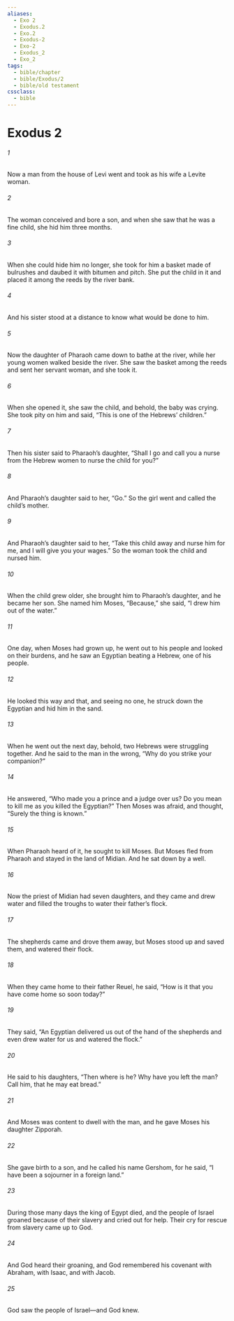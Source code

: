 ```yaml
---
aliases:
  - Exo 2
  - Exodus.2
  - Exo.2
  - Exodus-2
  - Exo-2
  - Exodus_2
  - Exo_2
tags:
  - bible/chapter
  - bible/Exodus/2
  - bible/old testament
cssclass:
  - bible
---
```


# Exodus 2

###### 1
Now a man from the house of Levi went and took as his wife a Levite woman.
###### 2
The woman conceived and bore a son, and when she saw that he was a fine child, she hid him three months.
###### 3
When she could hide him no longer, she took for him a basket made of bulrushes and daubed it with bitumen and pitch. She put the child in it and placed it among the reeds by the river bank.
###### 4
And his sister stood at a distance to know what would be done to him.
###### 5
Now the daughter of Pharaoh came down to bathe at the river, while her young women walked beside the river. She saw the basket among the reeds and sent her servant woman, and she took it.
###### 6
When she opened it, she saw the child, and behold, the baby was crying. She took pity on him and said, “This is one of the Hebrews’ children.”
###### 7
Then his sister said to Pharaoh’s daughter, “Shall I go and call you a nurse from the Hebrew women to nurse the child for you?”
###### 8
And Pharaoh’s daughter said to her, “Go.” So the girl went and called the child’s mother.
###### 9
And Pharaoh’s daughter said to her, “Take this child away and nurse him for me, and I will give you your wages.” So the woman took the child and nursed him.
###### 10
When the child grew older, she brought him to Pharaoh’s daughter, and he became her son. She named him Moses, “Because,” she said, “I drew him out of the water.”
###### 11
One day, when Moses had grown up, he went out to his people and looked on their burdens, and he saw an Egyptian beating a Hebrew, one of his people.
###### 12
He looked this way and that, and seeing no one, he struck down the Egyptian and hid him in the sand.
###### 13
When he went out the next day, behold, two Hebrews were struggling together. And he said to the man in the wrong, “Why do you strike your companion?”
###### 14
He answered, “Who made you a prince and a judge over us? Do you mean to kill me as you killed the Egyptian?” Then Moses was afraid, and thought, “Surely the thing is known.”
###### 15
When Pharaoh heard of it, he sought to kill Moses. But Moses fled from Pharaoh and stayed in the land of Midian. And he sat down by a well.
###### 16
Now the priest of Midian had seven daughters, and they came and drew water and filled the troughs to water their father’s flock.
###### 17
The shepherds came and drove them away, but Moses stood up and saved them, and watered their flock.
###### 18
When they came home to their father Reuel, he said, “How is it that you have come home so soon today?”
###### 19
They said, “An Egyptian delivered us out of the hand of the shepherds and even drew water for us and watered the flock.”
###### 20
He said to his daughters, “Then where is he? Why have you left the man? Call him, that he may eat bread.”
###### 21
And Moses was content to dwell with the man, and he gave Moses his daughter Zipporah.
###### 22
She gave birth to a son, and he called his name Gershom, for he said, “I have been a sojourner in a foreign land.”
###### 23
During those many days the king of Egypt died, and the people of Israel groaned because of their slavery and cried out for help. Their cry for rescue from slavery came up to God.
###### 24
And God heard their groaning, and God remembered his covenant with Abraham, with Isaac, and with Jacob.
###### 25
God saw the people of Israel—and God knew.


